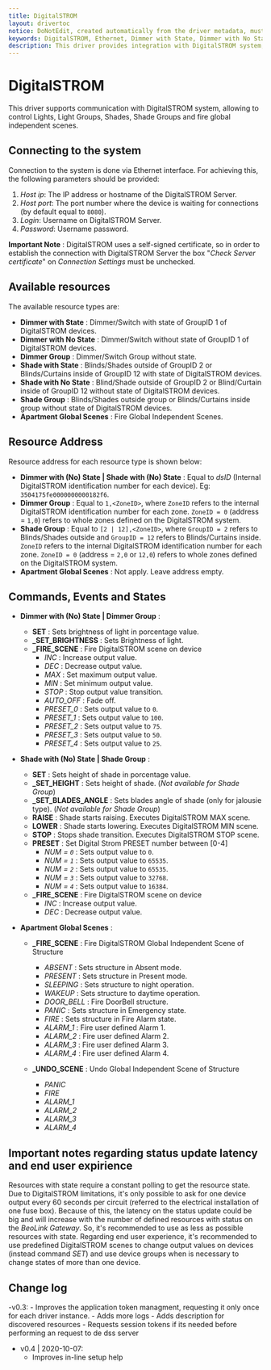 ```yaml
---
title: DigitalSTROM
layout: drivertoc
notice: DoNotEdit, created automatically from the driver metadata, must be updated on the driver itself
keywords: DigitalSTROM, Ethernet, Dimmer with State, Dimmer with No State, Dimmer Group, Shade with State, Shade with No State, Shade Group, Apartment Global Scenes, SET, _SET_BRIGHTNESS, _FIRE_SCENE, _SET_HEIGHT, _SET_BLADES_ANGLE, RAISE, LOWER, STOP, PRESET, _UNDO_SCENE
description: This driver provides integration with DigitalSTROM system, allowing to control Lights, Light Groups, Shades, Shade Groups and fire global independent scenes.
---
```

# DigitalSTROM

This driver supports communication with DigitalSTROM system, allowing to control Lights, Light Groups, Shades, Shade Groups and fire global independent scenes.

## Connecting to the system

Connection to the system is done via Ethernet interface. For
achieving this, the following parameters should be provided:

 1. *Host ip*: The IP address or hostname of the DigitalSTROM Server.
 2. *Host port*: The port number where the device is waiting for
connections (by default equal to ```8080```).
 3. *Login*: Username on DigitalSTROM Server.
 4. *Password*: Username password.

**Important Note** : DigitalSTROM uses a self-signed certificate, so in order to establish the connection with DigitalSTROM Server
the box "*Check Server certificate*" on *Connection Settings* must be unchecked.

## Available resources

The available resource types are:

* **Dimmer with State** : Dimmer/Switch with state of GroupID 1 of DigitalSTROM devices.
* **Dimmer with No State** : Dimmer/Switch without state of GroupID 1 of DigitalSTROM devices.
* **Dimmer Group** : Dimmer/Switch Group without state.
* **Shade with State** : Blinds/Shades outside of GroupID 2 or Blinds/Curtains inside of GroupID 12 with state of DigitalSTROM devices.
* **Shade with No State** : Blind/Shade outside of GroupID 2 or Blind/Curtain inside of GroupID 12 without state of DigitalSTROM devices.
* **Shade Group** : Blinds/Shades outside group or Blinds/Curtains inside group without state of DigitalSTROM devices.
* **Apartment Global Scenes** : Fire Global Independent Scenes.

## Resource Address

Resource address for each resource type is shown below:

* **Dimmer with (No) State | Shade with (No) State** : Equal to *dsID* (Internal DigitalSTROM identification number for each device). Eg: `3504175fe0000000000182f6`.
* **Dimmer Group** : Equal to `1,<ZoneID>`, where `ZoneID` refers to the internal DigitalSTROM identification number for each zone. `ZoneID = 0` (address = `1,0`) refers to whole zones defined on the DigitalSTROM system.
* **Shade Group** : Equal to `[2 | 12],<ZoneID>`, where `GroupID = 2` refers to Blinds/Shades outside and `GroupID = 12` refers to Blinds/Curtains inside. `ZoneID` refers to the internal DigitalSTROM identification number for each zone. `ZoneID = 0` (address = `2,0` or `12,0`) refers to whole zones defined on the DigitalSTROM system.
* **Apartment Global Scenes** : Not apply. Leave address empty.

## Commands, Events and States

+ **Dimmer with (No) State | Dimmer Group** :
    - **SET** : Sets brightness of light in porcentage value.
    - **\_SET\_BRIGHTNESS** : Sets Brightness of light.
    - **\_FIRE\_SCENE** : Fire DigitalSTROM scene on device
        - *INC* : Increase output value.
        - *DEC* : Decrease output value.
        - *MAX* : Set maximum output value.
        - *MIN* : Set minimum output value.
        - *STOP* : Stop output value transition.
        - *AUTO_OFF* : Fade off.
        - *PRESET\_0* : Sets output value to `0`.
        - *PRESET\_1* : Sets output value to `100`.
        - *PRESET\_2* : Sets output value to `75`.
        - *PRESET\_3* : Sets output value to `50`.
        - *PRESET\_4* : Sets output value to `25`.

+ **Shade with (No) State | Shade Group** :
    - **SET** : Sets height of shade in porcentage value.
    - **\_SET\_HEIGHT** : Sets height of shade. (*Not available for Shade Group*)
    - **\_SET\_BLADES\_ANGLE** : Sets blades angle of shade (only for jalousie type). (*Not available for Shade Group*)
    - **RAISE** : Shade starts raising. Executes DigitalSTROM MAX scene.
    - **LOWER** : Shade starts lowering. Executes DigitalSTROM MIN scene.
    - **STOP** : Stops shade transition. Executes DigitalSTROM STOP scene.
    - **PRESET** : Set Digital Strom PRESET number between [0-4]
        - *NUM = `0`* : Sets output value to `0`.
        - *NUM = `1`* : Sets output value to `65535`.
        - *NUM = `2`* : Sets output value to `65535`.
        - *NUM = `3`* : Sets output value to `32768`.
        - *NUM = `4`* : Sets output value to `16384`.
    - **\_FIRE\_SCENE** : Fire DigitalSTROM scene on device
        - *INC* : Increase output value.
        - *DEC* : Decrease output value.

+ **Apartment Global Scenes** :
    - **\_FIRE\_SCENE** : Fire DigitalSTROM Global Independent Scene of Structure
        - *ABSENT* : Sets structure in Absent mode.
        - *PRESENT* : Sets structure in Present mode.
        - *SLEEPING* : Sets structure to night operation.
        - *WAKEUP* :  Sets structure to daytime operation.
        - *DOOR_BELL* : Fire DoorBell structure.
        - *PANIC* : Sets structure in Emergency state.
        - *FIRE* : Sets structure in Fire Alarm state.
        - *ALARM_1* : Fire user defined Alarm 1.
        - *ALARM_2* : Fire user defined Alarm 2.
        - *ALARM_3* : Fire user defined Alarm 3.
        - *ALARM_4* : Fire user defined Alarm 4.

    - **\_UNDO\_SCENE** : Undo Global Independent Scene of Structure
        - *PANIC*
        - *FIRE*
        - *ALARM_1*
        - *ALARM_2*
        - *ALARM_3*
        - *ALARM_4*

## Important notes regarding status update latency and end user expirience

Resources with state require a constant polling to get the resource state. Due to DigitalSTROM limitations, it's only possible to ask for one device output every 60 seconds per circuit (referred to the electrical installation of one fuse box). Because of this, the latency on the status update could be big and will increase with the number of defined resources with status on the *BeoLink Gateway*. So, it's recommended to use as less as possible resources with state. Regarding end user experience, it's recommended to use predefined DigitalSTROM scenes to change output values on devices (instead command *SET*) and use device groups when is necessary to change states of more than one device.

## Change log

 -v0.3:
      - Improves the application token managment, requesting it only once for each driver instance.
      - Adds more logs
      - Adds description for discovered resources
      - Requests session tokens if its needed before performing an request to de dss server

- v0.4 | 2020-10-07: 
     - Improves in-line setup help

